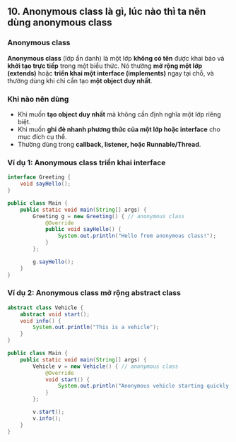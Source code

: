 ## 10. Anonymous class là gì, lúc nào thì ta nên dùng anonymous class

### Anonymous class
**Anonymous class** (lớp ẩn danh) là một lớp **không có tên** được khai báo và **khởi tạo trực tiếp** trong một biểu thức. Nó thường **mở rộng một lớp (extends)** hoặc **triển khai một interface (implements)** ngay tại chỗ, và thường dùng khi chỉ cần tạo **một object duy nhất**.

### Khi nào nên dùng
- Khi muốn **tạo object duy nhất** mà không cần định nghĩa một lớp riêng biệt.
- Khi muốn **ghi đè nhanh phương thức của một lớp hoặc interface** cho mục đích cụ thể.
- Thường dùng trong **callback, listener, hoặc Runnable/Thread**.

### Ví dụ 1: Anonymous class triển khai interface
```java
interface Greeting {
    void sayHello();
}

public class Main {
    public static void main(String[] args) {
        Greeting g = new Greeting() { // anonymous class
            @Override
            public void sayHello() {
                System.out.println("Hello from anonymous class!");
            }
        };

        g.sayHello();
    }
}
```

### Ví dụ 2: Anonymous class mở rộng abstract class
```java
abstract class Vehicle {
    abstract void start();
    void info() { 
        System.out.println("This is a vehicle"); 
    }
}

public class Main {
    public static void main(String[] args) {
        Vehicle v = new Vehicle() { // anonymous class
            @Override
            void start() {
                System.out.println("Anonymous vehicle starting quickly!");
            }
        };

        v.start();  
        v.info();
    }
}
```